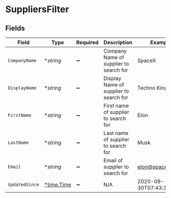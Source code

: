 # SuppliersFilter


## Fields

| Field                                      | Type                                       | Required                                   | Description                                | Example                                    |
| ------------------------------------------ | ------------------------------------------ | ------------------------------------------ | ------------------------------------------ | ------------------------------------------ |
| `CompanyName`                              | **string*                                  | :heavy_minus_sign:                         | Company Name of supplier to search for     | SpaceX                                     |
| `DisplayName`                              | **string*                                  | :heavy_minus_sign:                         | Display Name of supplier to search for     | Techno King                                |
| `FirstName`                                | **string*                                  | :heavy_minus_sign:                         | First name of supplier to search for       | Elon                                       |
| `LastName`                                 | **string*                                  | :heavy_minus_sign:                         | Last name of supplier to search for        | Musk                                       |
| `Email`                                    | **string*                                  | :heavy_minus_sign:                         | Email of supplier to search for            | elon@spacex.com                            |
| `UpdatedSince`                             | [*time.Time](https://pkg.go.dev/time#Time) | :heavy_minus_sign:                         | N/A                                        | 2020-09-30T07:43:32.000Z                   |